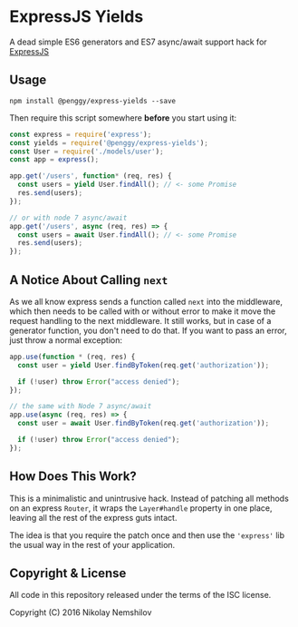 # ExpressJS Yields

A dead simple ES6 generators and ES7 async/await support hack for [ExpressJS](http://expressjs.com)

## Usage

```
npm install @penggy/express-yields --save
```

Then require this script somewhere __before__ you start using it:

```js
const express = require('express');
const yields = require('@penggy/express-yields');
const User = require('./models/user');
const app = express();

app.get('/users', function* (req, res) {
  const users = yield User.findAll(); // <- some Promise
  res.send(users);
});

// or with node 7 async/await
app.get('/users', async (req, res) => {
  const users = await User.findAll(); // <- some Promise
  res.send(users);
});
```

## A Notice About Calling `next`

As we all know express sends a function called `next` into the middleware, which
then needs to be called with or without error to make it move the request handling
to the next middleware. It still works, but in case of a generator function, you
don't need to do that. If you want to pass an error, just throw a normal exception:

```js
app.use(function * (req, res) {
  const user = yield User.findByToken(req.get('authorization'));

  if (!user) throw Error("access denied");
});

// the same with Node 7 async/await
app.use(async (req, res) => {
  const user = await User.findByToken(req.get('authorization'));

  if (!user) throw Error("access denied");
});
```

## How Does This Work?

This is a minimalistic and unintrusive hack. Instead of patching all methods
on an express `Router`, it wraps the `Layer#handle` property in one place, leaving
all the rest of the express guts intact.

The idea is that you require the patch once and then use the `'express'` lib the
usual way in the rest of your application.

## Copyright & License

All code in this repository released under the terms of the ISC license.

Copyright (C) 2016 Nikolay Nemshilov

